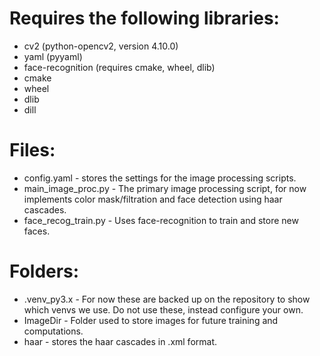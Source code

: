 # Requires the following libraries:
- cv2 (python-opencv2, version 4.10.0)
- yaml (pyyaml)
- face-recognition (requires cmake, wheel, dlib)
- cmake
- wheel
- dlib
- dill

# Files:
- config.yaml - stores the settings for the image processing scripts.
- main_image_proc.py - The primary image processing script, for now implements color mask/filtration and face detection using haar cascades.
- face_recog_train.py - Uses face-recognition to train and store new faces.

# Folders:
- .venv_py3.x - For now these are backed up on the repository to show which venvs we use. Do not use these, instead configure your own.
- ImageDir - Folder used to store images for future training and computations.
- haar - stores the haar cascades in .xml format.
